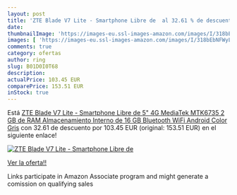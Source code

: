 ```yaml
---
layout: post
title: 'ZTE Blade V7 Lite - Smartphone Libre de  al 32.61 % de descuento'
date: 
thumbnailImage: 'https://images-eu.ssl-images-amazon.com/images/I/318bEbNFWyL._SL200_.jpg'
images: [ 'https://images-eu.ssl-images-amazon.com/images/I/318bEbNFWyL._SL200_.jpg' ]
comments: true
category: ofertas
author: ring
slug: B01D0I0T68
description:
actualPrice: 103.45 EUR
comparePrice: 153.51 EUR
inStock: true
---
```


Está [ZTE Blade V7 Lite - Smartphone Libre de 5" 4G  MediaTek MTK6735  2 GB de RAM  Almacenamiento Interno de 16 GB  Bluetooth  WiFi  Android   Color Gris](https://www.amazon.es/dp/B01D0I0T68/?tag=tolees-21) con 32.61 de descuento por 103.45 EUR (original: 153.51 EUR) en el siguiente enlace!

[![ZTE Blade V7 Lite - Smartphone Libre de ](https://images-eu.ssl-images-amazon.com/images/I/318bEbNFWyL._SL200_.jpg)](https://www.amazon.es/dp/B01D0I0T68/?tag=tolees-21)

[Ver la oferta!!](https://www.amazon.es/dp/B01D0I0T68/?tag=tolees-21)

Links participate in Amazon Associate program and might generate a comission on qualifying sales


